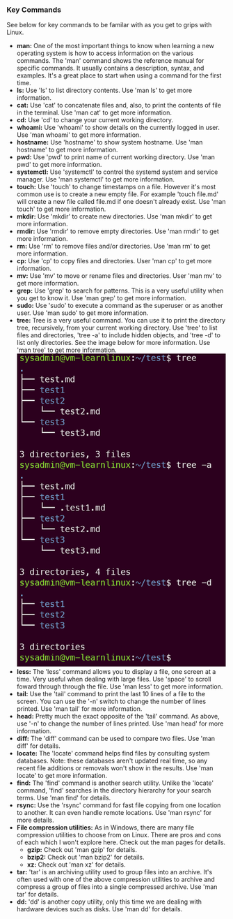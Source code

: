 ### Key Commands

See below for key commands to be familar with as you get to grips with Linux.

* **man:** One of the most important things to know when learning a new operating system is how to access information on the various commands. The 'man' command shows the reference manual for specific commands. It usually contains a description, syntax, and examples. It's a great place to start when using a command for the first time.
* **ls:** Use 'ls' to list directory contents. Use 'man ls' to get more information.
* **cat:** Use 'cat' to concatenate files and, also, to print the contents of file in the terminal. Use 'man cat' to get more information.
* **cd:** Use 'cd' to change your current working directory.
* **whoami:** Use 'whoami' to show details on the currently logged in user. Use 'man whoami' to get more information.
* **hostname:** Use 'hostname' to show system hostname. Use 'man hostname' to get more information.
* **pwd:** Use 'pwd' to print name of current working directory. Use 'man pwd' to get more information.
* **systemctl:** Use 'systemctl' to control the systemd system and service manager. Use 'man systemctl' to get more information.
* **touch:** Use 'touch' to change timestamps on a file. However it's most common use is to create a new empty file. For example 'touch file.md' will create a new file called file.md if one doesn't already exist. Use 'man touch' to get more information.
* **mkdir:** Use 'mkdir' to create new directories. Use 'man mkdir' to get more information.
* **rmdir:** Use 'rmdir' to remove empty directories. Use 'man rmdir' to get more information.
* **rm:** Use 'rm' to remove files and/or directories. Use 'man rm' to get more information.
* **cp:** Use 'cp' to copy files and directories. User 'man cp' to get more information.
* **mv:** Use 'mv' to move or rename files and directories. User 'man mv' to get more information.
* **grep:** Use 'grep' to search for patterns. This is a very useful utility when you get to know it. Use 'man grep' to get more information.
 * **sudo:** Use 'sudo' to execute a command as the superuser or as another user. Use 'man sudo' to get more information.
* **tree:** Tree is a very useful command. You can use it to print the directory tree, recursively, from your current working directory. Use 'tree' to list files and directories, 'tree -a' to include hidden objects, and 'tree -d' to list only directories. See the image below for more information. Use 'man tree' to get more information.
![Tree Command Example](/images/tree_cmd.png)
* **less:** The 'less' command allows you to display a file, one screen at a time. Very useful when dealing with large files. Use 'space' to scroll foward through through the file. Use 'man less' to get more information.
* **tail:** Use the 'tail' command to print the last 10 lines of a file to the screen. You can use the '-n' switch to change the number of lines printed. Use 'man tail' for more information.
* **head:** Pretty much the exact opposite of the 'tail' command. As above, use '-n' to change the number of lines printed. Use 'man head' for more information.
* **diff:** The 'diff' command can be used to compare two files. Use 'man diff' for details.
* **locate:** The 'locate' command helps find files by consulting system databases. Note: these databases aren't updated real time, so any recent file additions or removals won't show in the results. Use 'man locate' to get more information.
* **find:** The 'find' command is another search utility. Unlike the 'locate' command, 'find' searches in the directory hierarchy for your search terms. Use 'man find' for details. 
* **rsync:** Use the 'rsync' command for fast file copying from one location to another. It can even handle remote locations. Use 'man rsync' for more details.
* **File compression utilities:** As in Windows, there are many file compression utilities to choose from on Linux. There are pros and cons of each which I won't explore here. Check out the man pages for details.
  * **gzip:** Check out 'man gzip' for details.
  * **bzip2:** Check out 'man bzip2' for details.
  * **xz:** Check out 'man xz' for details.
* **tar:** 'tar' is an archiving utility used to group files into an archive. It's often used with one of the above compression utilities to archive and compress a group of files into a single compressed archive. Use 'man tar' for details.
* **dd:** 'dd' is another copy utility, only this time we are dealing with hardware devices such as disks. Use 'man dd' for details.
